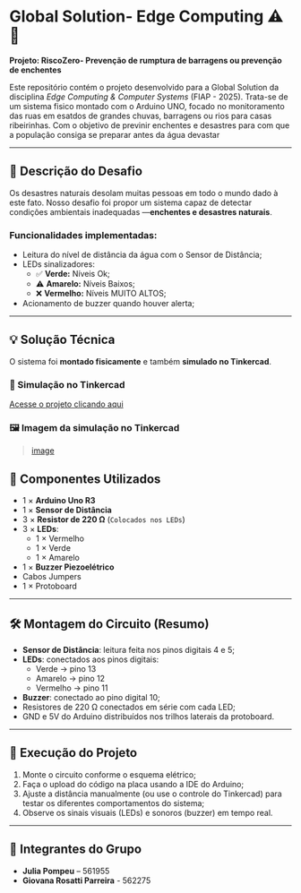 # Global Solution- Edge Computing ⚠️🌊
**Projeto: RiscoZero- Prevenção de rumptura de barragens ou prevenção de enchentes**

Este repositório contém o projeto desenvolvido para a Global Solution da disciplina *Edge Computing & Computer Systems* (FIAP - 2025). Trata-se de um sistema fisico montado com o Arduino UNO, focado no monitoramento das ruas em esatdos de grandes chuvas, barragens ou rios para casas ribeirinhas. Com o objetivo de previnir enchentes e desastres para com que a população consiga se preparar antes da água devastar 

---

## 🧩 Descrição do Desafio

Os desastres naturais desolam muitas pessoas em todo o mundo dado à este fato. Nosso desafio foi propor um sistema capaz de detectar condições ambientais inadequadas —**enchentes e desastres naturais**.

### Funcionalidades implementadas:

- Leitura do nível de distância da água com o Sensor de Distância;
- LEDs sinalizadores:
  - ✅ **Verde:** Níveis Ok;
  - ⚠️ **Amarelo:** Níveis Baixos;
  - ❌ **Vermelho:** Níveis MUITO ALTOS;
- Acionamento de buzzer quando houver alerta;

---

## 💡 Solução Técnica

O sistema foi **montado fisicamente** e também **simulado no Tinkercad**.

### 🔗 Simulação no Tinkercad

[Acesse o projeto clicando aqui](https://www.tinkercad.com/things/3vZDoUHcMat-gs-edge?sharecode=yStle8PU2NE4QmbFfadTpBKP9gtjjngHrMNJ6UOLQEk)

### 🖼️ Imagem da simulação no Tinkercad

> [image](https://github.com/user-attachments/assets/f7cc73ba-a4de-4be5-9908-9cffdcae1e93)

## 🔧 Componentes Utilizados

- 1 × **Arduino Uno R3**  
- 1 × **Sensor de Distância**
- 3 × **Resistor de 220 Ω** (`Colocados nos LEDs`) 
- 3 × **LEDs**:
  - 1 × Vermelho 
  - 1 × Verde 
  - 1 × Amarelo  
- 1 × **Buzzer Piezoelétrico**   
- Cabos Jumpers  
- 1 × Protoboard

---

## 🛠️ Montagem do Circuito (Resumo)

- **Sensor de Distância**: leitura feita nos pinos digitais 4 e 5;
- **LEDs**: conectados aos pinos digitais:
  - Verde → pino 13
  - Amarelo → pino 12
  - Vermelho → pino 11
- **Buzzer**: conectado ao pino digital 10;
- Resistores de 220 Ω conectados em série com cada LED;
- GND e 5V do Arduino distribuídos nos trilhos laterais da protoboard.

---

## 💾 Execução do Projeto

1. Monte o circuito conforme o esquema elétrico;
2. Faça o upload do código na placa usando a IDE do Arduino;
3. Ajuste a distância manualmente (ou use o controle do Tinkercad) para testar os diferentes comportamentos do sistema;
4. Observe os sinais visuais (LEDs) e sonoros (buzzer) em tempo real.

---

## 👥 Integrantes do Grupo

- **Julia Pompeu** – 561955
- **Giovana Rosatti Parreira** - 562275
